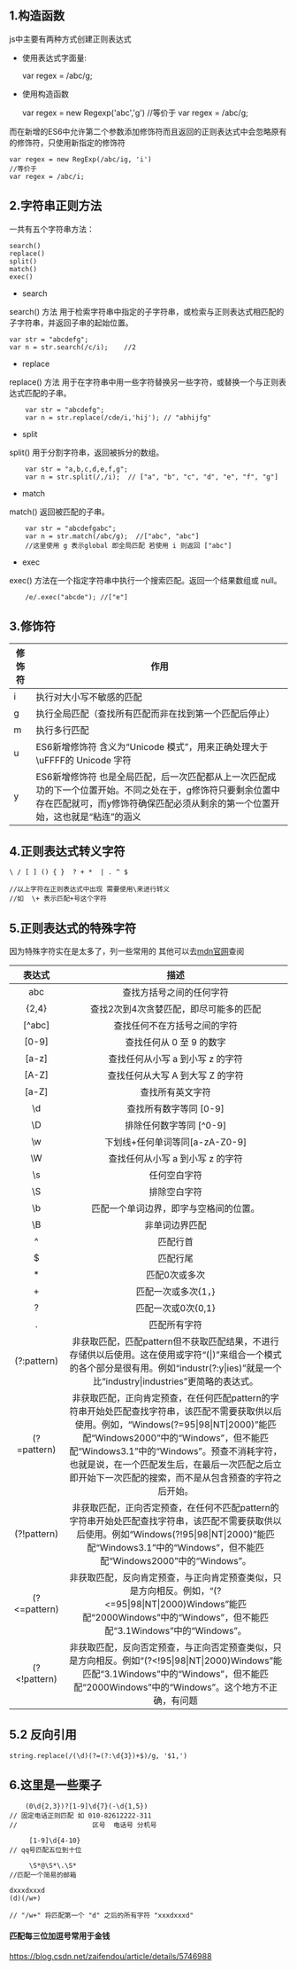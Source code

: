 ## 1.构造函数 ##
js中主要有两种方式创建正则表达式

 
 - 使用表达式字面量:


	var regex = /abc/g;


 - 使用构造函数

	
	var regex = new Regexp('abc','g') 
	//等价于
	var regex = /abc/g;
	
而在新增的ES6中允许第二个参数添加修饰符而且返回的正则表达式中会忽略原有的修饰符，只使用新指定的修饰符


	var regex = new RegExp(/abc/ig, 'i')
	//等价于
	var regex = /abc/i;

## 2.字符串正则方法 ##
一共有五个字符串方法：

	
	search()
	replace()
	split()
	match()
	exec()



 - search

search() 方法 用于检索字符串中指定的子字符串，或检索与正则表达式相匹配的子字符串，并返回子串的起始位置。


	var str = "abcdefg"; 
	var n = str.search(/c/i);    //2


 - replace
 
replace() 方法 用于在字符串中用一些字符替换另一些字符，或替换一个与正则表达式匹配的子串。

		var str = "abcdefg"; 
		var n = str.replace(/cde/i,'hij'); // "abhijfg"


 - split
 
split() 用于分割字符串，返回被拆分的数组。

	
		var str = "a,b,c,d,e,f,g"; 
		var n = str.split(/,/i);  // ["a", "b", "c", "d", "e", "f", "g"]
	 

 - match
 
match() 返回被匹配的子串。

	
		var str = "abcdefgabc"; 
		var n = str.match(/abc/g);  //["abc", "abc"]
		//这里使用 g 表示global 即全局匹配 若使用 i 则返回 ["abc"] 

	

 - exec
 
exec() 方法在一个指定字符串中执行一个搜索匹配。返回一个结果数组或 null。

    	/e/.exec("abcde"); //["e"]

## 3.修饰符 ##

|    修饰符| 作用|
| ---------- | --- |
| i|  执行对大小写不敏感的匹配 |
| g|  执行全局匹配（查找所有匹配而非在找到第一个匹配后停止） |
| m|  执行多行匹配 |
| u|  ES6新增修饰符 含义为“Unicode 模式”，用来正确处理大于\uFFFF的 Unicode 字符 |
| y|  ES6新增修饰符 也是全局匹配，后一次匹配都从上一次匹配成功的下一个位置开始。不同之处在于，g修饰符只要剩余位置中存在匹配就可，而y修饰符确保匹配必须从剩余的第一个位置开始，这也就是“粘连”的涵义 |

## 4.正则表达式转义字符 ##


	\ / [ ] () { }  ? + *  | . ^ $
	
	//以上字符在正则表达式中出现 需要使用\来进行转义 
	//如  \+ 表示匹配+号这个字符


## 5.正则表达式的特殊字符 ##
因为特殊字符实在是太多了，列一些常用的 其他可以去[mdn官网][1]查阅


|     表达式| 描述|
| :--: | :--: |
|  abc|  查找方括号之间的任何字符 |
|  {2,4}|  查找2次到4次贪婪匹配，即尽可能多的匹配 |
| \[^abc] |  查找任何不在方括号之间的字符 |
| [0-9]| 查找任何从 0 至 9 的数字 |
| [a-z]| 查找任何从小写 a 到小写 z 的字符  |
| [A-Z]| 查找任何从大写 A 到大写 Z 的字符  |
| [a-Z]| 查找所有英文字符  |
|  \\d|  查找所有数字等同  [0-9] |
| \\D |  排除任何数字等同 \[^0-9] |
|\\w|下划线+任何单词等同[a-zA-Z0-9] |
|\\W| 查找任何从小写 a 到小写 z 的字符  |
|\\s| 任何空白字符  |
|\\S| 排除空白字符  |
|\\b| 匹配一个单词边界，即字与空格间的位置。  |
|\\B| 非单词边界匹配  |
|^| 匹配行首|
|$| 匹配行尾|
|*| 匹配0次或多次|
|+| 匹配一次或多次{1，}  |
|?| 匹配一次或0次{0,1} |
|.| 匹配所有字符  |
|(?:pattern)  |    非获取匹配，匹配pattern但不获取匹配结果，不进行存储供以后使用。这在使用或字符“(&#124;)”来组合一个模式的各个部分是很有用。例如“industr(?:y&#124;ies)”就是一个比“industry&#124;industries”更简略的表达式。        |
|(?=pattern)  |    非获取匹配，正向肯定预查，在任何匹配pattern的字符串开始处匹配查找字符串，该匹配不需要获取供以后使用。例如，“Windows(?=95&#124;98&#124;NT&#124;2000)”能匹配“Windows2000”中的“Windows”，但不能匹配“Windows3.1”中的“Windows”。预查不消耗字符，也就是说，在一个匹配发生后，在最后一次匹配之后立即开始下一次匹配的搜索，而不是从包含预查的字符之后开始。        |
|(?!pattern)  |    非获取匹配，正向否定预查，在任何不匹配pattern的字符串开始处匹配查找字符串，该匹配不需要获取供以后使用。例如“Windows(?!95&#124;98&#124;NT&#124;2000)”能匹配“Windows3.1”中的“Windows”，但不能匹配“Windows2000”中的“Windows”。       |
|(?<=pattern) |    非获取匹配，反向肯定预查，与正向肯定预查类似，只是方向相反。例如，“(?<=95&#124;98&#124;NT&#124;2000)Windows”能匹配“2000Windows”中的“Windows”，但不能匹配“3.1Windows”中的“Windows”。       										 |
|(?<!pattern) |    非获取匹配，反向否定预查，与正向否定预查类似，只是方向相反。例如“(?<!95&#124;98&#124;NT&#124;2000)Windows”能匹配“3.1Windows”中的“Windows”，但不能匹配“2000Windows”中的“Windows”。这个地方不正确，有问题      |
 
## 5.2  反向引用


	string.replace(/(\d)(?=(?:\d{3})+$)/g, '$1,')


## 6.这里是一些栗子 ##

	    (0\d{2,3})?[1-9]\d{7}(-\d{1,5})
	// 固定电话正则匹配 如 010-82612222-311
	//                   区号  电话号 分机号
	   
	     [1-9]\d{4-10}
	// qq号匹配五位到十位
	
	     \S*@\S*\.\S*
	//匹配一个简易的邮箱
    
   	dxxxdxxxd
	(d)(/w+)

	// "/w+" 将匹配第一个 "d" 之后的所有字符 "xxxdxxxd"

	

#### 匹配每三位加逗号常用于金钱	


	








  [1]: https://developer.mozilla.org/zh-CN/docs/Web/JavaScript/Reference/Global_Objects/RegExp
	https://blog.csdn.net/zaifendou/article/details/5746988